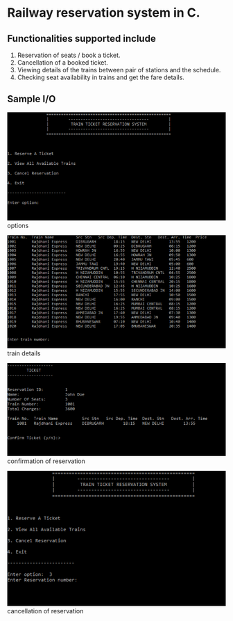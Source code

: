 # Railway reservation system in C. 

## Functionalities supported include
1.	Reservation of seats / book a ticket.
2.	Cancellation of a booked ticket.
3.	Viewing details of the trains between pair of stations and the schedule.
4.	Checking seat availability in trains and get the fare details.


## Sample I/O

![options](/sample_screenshots/options.PNG)
options

![train_details](/sample_screenshots/train_details.PNG)
train details

![confirmation](/sample_screenshots/confirmation.PNG)
confirmation of reservation

![cancel](/sample_screenshots/cancel.png)
cancellation of reservation

